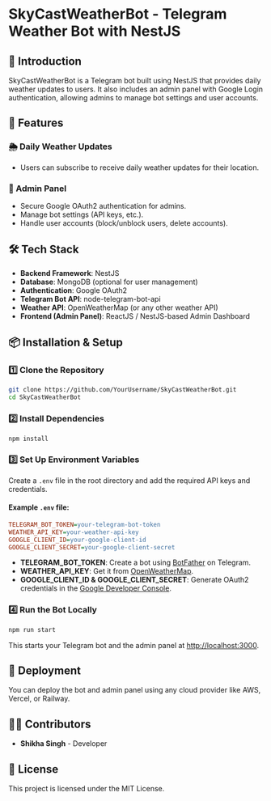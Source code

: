 # SkyCastWeatherBot - Telegram Weather Bot with NestJS

## 📌 Introduction
SkyCastWeatherBot is a Telegram bot built using NestJS that provides daily weather updates to users. It also includes an admin panel with Google Login authentication, allowing admins to manage bot settings and user accounts.

## 🚀 Features
### 🌦 Daily Weather Updates
- Users can subscribe to receive daily weather updates for their location.

### 🔐 Admin Panel
- Secure Google OAuth2 authentication for admins.
- Manage bot settings (API keys, etc.).
- Handle user accounts (block/unblock users, delete accounts).

## 🛠 Tech Stack
- **Backend Framework**: NestJS
- **Database**: MongoDB (optional for user management)
- **Authentication**: Google OAuth2
- **Telegram Bot API**: node-telegram-bot-api
- **Weather API**: OpenWeatherMap (or any other weather API)
- **Frontend (Admin Panel)**: ReactJS / NestJS-based Admin Dashboard

## 📦 Installation & Setup

### 1️⃣ Clone the Repository
```bash
git clone https://github.com/YourUsername/SkyCastWeatherBot.git
cd SkyCastWeatherBot
```

### 2️⃣ Install Dependencies
```bash
npm install
```

### 3️⃣ Set Up Environment Variables
Create a `.env` file in the root directory and add the required API keys and credentials.

#### Example `.env` file:
```ini
TELEGRAM_BOT_TOKEN=your-telegram-bot-token
WEATHER_API_KEY=your-weather-api-key
GOOGLE_CLIENT_ID=your-google-client-id
GOOGLE_CLIENT_SECRET=your-google-client-secret
```
- **TELEGRAM_BOT_TOKEN**: Create a bot using [BotFather](https://t.me/BotFather) on Telegram.
- **WEATHER_API_KEY**: Get it from [OpenWeatherMap](https://openweathermap.org/).
- **GOOGLE_CLIENT_ID & GOOGLE_CLIENT_SECRET**: Generate OAuth2 credentials in the [Google Developer Console](https://console.cloud.google.com/).

### 4️⃣ Run the Bot Locally
```bash
npm run start
```
This starts your Telegram bot and the admin panel at [http://localhost:3000](http://localhost:3000).

## 🚀 Deployment
You can deploy the bot and admin panel using any cloud provider like AWS, Vercel, or Railway.

## 👨‍💻 Contributors
- **Shikha Singh** - Developer

## 📜 License
This project is licensed under the MIT License.

